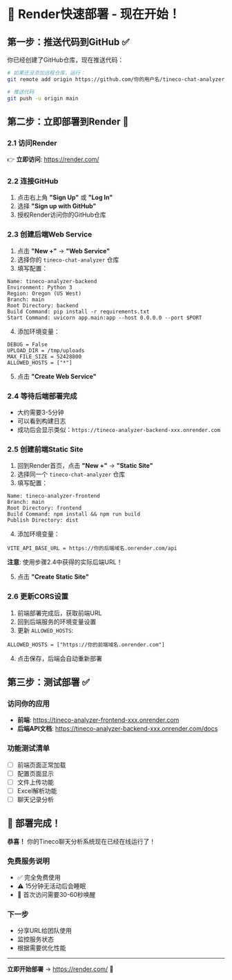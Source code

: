 # 🚀 Render快速部署 - 现在开始！

## 第一步：推送代码到GitHub ✅

你已经创建了GitHub仓库，现在推送代码：

```bash
# 如果还没添加远程仓库，运行：
git remote add origin https://github.com/你的用户名/tineco-chat-analyzer.git

# 推送代码
git push -u origin main
```

## 第二步：立即部署到Render 🚀

### 2.1 访问Render
👉 **立即访问**: https://render.com/

### 2.2 连接GitHub
1. 点击右上角 **"Sign Up"** 或 **"Log In"**
2. 选择 **"Sign up with GitHub"**
3. 授权Render访问你的GitHub仓库

### 2.3 创建后端Web Service
1. 点击 **"New +"** → **"Web Service"**
2. 选择你的 `tineco-chat-analyzer` 仓库
3. 填写配置：

```
Name: tineco-analyzer-backend
Environment: Python 3
Region: Oregon (US West)
Branch: main
Root Directory: backend
Build Command: pip install -r requirements.txt  
Start Command: uvicorn app.main:app --host 0.0.0.0 --port $PORT
```

4. 添加环境变量：
```
DEBUG = False
UPLOAD_DIR = /tmp/uploads
MAX_FILE_SIZE = 52428800
ALLOWED_HOSTS = ["*"]
```

5. 点击 **"Create Web Service"**

### 2.4 等待后端部署完成
- 大约需要3-5分钟
- 可以看到构建日志
- 成功后会显示类似：`https://tineco-analyzer-backend-xxx.onrender.com`

### 2.5 创建前端Static Site
1. 回到Render首页，点击 **"New +"** → **"Static Site"**
2. 选择同一个 `tineco-chat-analyzer` 仓库
3. 填写配置：

```
Name: tineco-analyzer-frontend
Branch: main
Root Directory: frontend
Build Command: npm install && npm run build
Publish Directory: dist
```

4. 添加环境变量：
```
VITE_API_BASE_URL = https://你的后端域名.onrender.com/api
```
**注意**: 使用步骤2.4中获得的实际后端URL！

5. 点击 **"Create Static Site"**

### 2.6 更新CORS设置
1. 前端部署完成后，获取前端URL
2. 回到后端服务的环境变量设置
3. 更新 `ALLOWED_HOSTS`:
```
ALLOWED_HOSTS = ["https://你的前端域名.onrender.com"]
```
4. 点击保存，后端会自动重新部署

## 第三步：测试部署 ✅

### 访问你的应用
- **前端**: https://tineco-analyzer-frontend-xxx.onrender.com
- **后端API文档**: https://tineco-analyzer-backend-xxx.onrender.com/docs

### 功能测试清单
- [ ] 前端页面正常加载
- [ ] 配置页面显示
- [ ] 文件上传功能
- [ ] Excel解析功能
- [ ] 聊天记录分析

## 🎉 部署完成！

**恭喜！** 你的Tineco聊天分析系统现在已经在线运行了！

### 免费服务说明
- ✅ 完全免费使用
- ⚠️ 15分钟无活动后会睡眠
- 🔄 首次访问需要30-60秒唤醒

### 下一步
- 分享URL给团队使用
- 监控服务状态
- 根据需要优化性能

---

**立即开始部署** → https://render.com/ 🚀